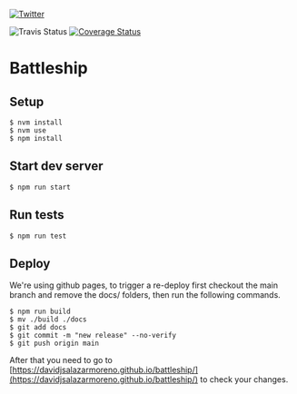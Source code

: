 [![Twitter](https://img.shields.io/twitter/follow/davidjsmoreno.svg?style=social&label=@davidjsmoreno)](https://twitter.com/davidjsmoreno)

![Travis Status](https://img.shields.io/travis/davidjsalazarmoreno/battleship?branch=main)
[![Coverage Status](https://coveralls.io/repos/github/davidjsalazarmoreno/battleship/badge.svg?branch=main)](https://coveralls.io/github/davidjsalazarmoreno/battleship?branch=main)

# Battleship

## Setup

```
$ nvm install
$ nvm use
$ npm install
```

## Start dev server

```
$ npm run start
```

## Run tests

```
$ npm run test
```

## Deploy

We're using github pages, to trigger a re-deploy first checkout the main branch and remove the docs/ folders, then run the following commands.

```
$ npm run build
$ mv ./build ./docs
$ git add docs
$ git commit -m "new release" --no-verify
$ git push origin main
```

After that you need to go to [https://davidjsalazarmoreno.github.io/battleship/](https://davidjsalazarmoreno.github.io/battleship/) to check your changes.
